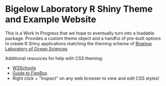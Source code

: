 # Bigelow Laboratory R Shiny Theme and Example Website

This is a Work In Progress that we hope to eventually turn into a loadable package. Provides a custom theme object and a handful of pre-built options to create R Shiny applications matching the theming scheme of [Bigelow Laboratory of Ocean Sciences](www.bigelow.org)

Additional resources for help with CSS theming:

- [W3Schools](https://www.w3schools.com/css)
- [Guide to FlexBox](https://css-tricks.com/snippets/css/a-guide-to-flexbox/)
- Right click + "Inspect" on any web browser to view and edit CSS styles!
